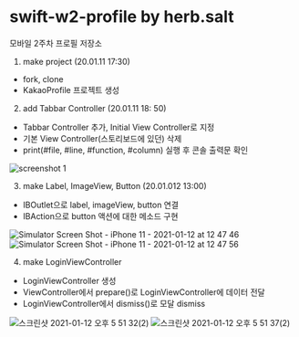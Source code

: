 # swift-w2-profile by herb.salt
모바일 2주차 프로필 저장소

1. make project (20.01.11 17:30)
 - fork, clone
 - KakaoProfile 프로젝트 생성
 
 2. add Tabbar Controller (20.01.11 18: 50)
- Tabbar Controller 추가, Initial View Controller로 지정
- 기본 View Controller(스토리보드에 있던) 삭제
- print(#file, #line, #function, #column) 실행 후 콘솔 출력문 확인

![screenshot 1](https://user-images.githubusercontent.com/28801805/104168650-b7e86400-5441-11eb-910e-5b0e592775ab.png)

3. make Label, ImageView, Button (20.01.012 13:00)
-  IBOutlet으로 label, imageView, button 연결
- IBAction으로 button 액션에 대한 메소드 구현

![Simulator Screen Shot - iPhone 11 - 2021-01-12 at 12 47 46](https://user-images.githubusercontent.com/28801805/104267394-e3685e80-54d4-11eb-876c-e25d04e6a1e2.png)
![Simulator Screen Shot - iPhone 11 - 2021-01-12 at 12 47 56](https://user-images.githubusercontent.com/28801805/104267396-e400f500-54d4-11eb-9f83-c330ec115861.png)

4. make LoginViewController
- LoginViewController 생성
- ViewController에서 prepare()로 LoginViewController에 데이터 전달
- LoginViewController에서 dismiss()로 모달 dismiss

![스크린샷 2021-01-12 오후 5 51 32(2)](https://user-images.githubusercontent.com/28801805/104291495-f09a4300-54fe-11eb-807b-d4bb08fc4c30.png)
![스크린샷 2021-01-12 오후 5 51 37(2)](https://user-images.githubusercontent.com/28801805/104291507-f2fc9d00-54fe-11eb-9a4e-3d3898eddd58.png)

